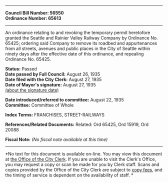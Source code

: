* * * * *  
  
**Council Bill Number: [](#h0)[](#h2)56550**   
**Ordinance Number: 65613**  
  
* * * * *  
  
An ordinance relating to and revoking the temporary permit heretofore granted the Seattle and Rainier Valley Railway Company by Ordinance No. 65425; ordering said Company to remove its roadbed and appurtenances from all streets, avenues and public places in the City of Seattle within ninety days after the effective date of this ordinance, and repealing Ordinance No. 65425.  
  
**Status:** Passed   
**Date passed by Full Council:** August 26, 1935   
**Date filed with the City Clerk:** August 27, 1935   
**Date of Mayor's signature:** August 27, 1935   
[(about the signature date)](/~public/approvaldate.htm)   
  
  
**Date introduced/referred to committee:** August 22, 1935   
**Committee:** Committee of Whole   
  
**Index Terms:** FRANCHISES, STREET-RAILWAYS  
  
**References/Related Documents:** Related: Ord 65425, Ord 15919, Ord 20088  
  
**Fiscal Note:** *(No fiscal note available at this time)*  
  
* * * * *  
  
*No text for this document is available on-line. You may view this document at [the Office of the City Clerk](http://www.seattle.gov/leg/clerk/contactUs.htm). If you are unable to visit the Clerk's Office, you may request a copy or scan be made for you by Clerk staff. Scans and copies provided by the Office of the City Clerk are subject to [copy fees](http://clerk.seattle.gov/~public/clerkfees.htm), and the timing of service is dependent on the availability of staff. *  
  
  
